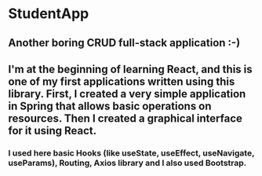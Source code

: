 # StudentApp 
## Another boring CRUD full-stack application :-) 
## I'm at the beginning of learning React, and this is one of my first applications written using this library. First, I created a very simple application in Spring that allows basic operations on resources. Then I created a graphical interface for it using React.
### I used here basic Hooks (like useState, useEffect, useNavigate, useParams), Routing, Axios library and I also used Bootstrap.



